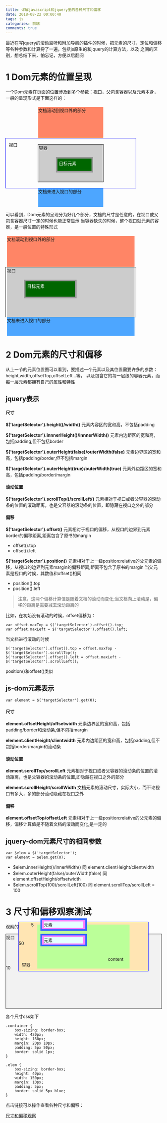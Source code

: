 ```yaml
---
title: 详解javascript和jquery里的各种尺寸和偏移
date: 2018-08-22 00:00:40
tags: js
categories: 前端
comments: true
---
```


<head>
<script src="https://cdn.bootcss.com/jquery/1.10.2/jquery.min.js">
</script>
</head>

最近在写jquery的滚动监听和附加导航的插件的时候，把元素的尺寸，定位和偏移等各种参数和计算捋了一遍，包括js原生的和jquery的计算方法，以及
之间的区别，想总结下来，怕忘记，方便以后翻阅
<!--more-->

# 1 Dom元素的位置呈现
一个Dom元素在页面的位置涉及到多个参数：视口，父包含容器以及元素本身，一般的呈现形式是下面这样的：

<div class="container22 container-screen ">
		<div class="head">
			文档滚动到视口外的部分
		</div>
  <div class="viewScreen">
    <span>视口</span>
		<div class="body">
			<div class="content">
				容器
				<div class="elemz" id="target">
					目标元素
				</div>
			</div>
    </div></div>
		<div class="foot">
			文档未进入视口的部分
		</div>
</div>

可以看到，Dom元素的呈现分为好几个部分，文档的尺寸是任意的，在视口或父包含容器尺寸一定的时候也能正常显示
当容器缺失的时候，整个视口就元素的容器，是一般位置的特殊形式

<div class="container22">
		<div class="head">
			文档滚动到视口外的部分
		</div>
		<div class="body">
			<div class="content">
				视口
				<div class="elemz" id="target">
					目标元素
				</div>
			</div>
		</div>
		<div class="foot">
			文档未进入视口的部分
		</div>
</div>

# 2 Dom元素的尺寸和偏移
从上一节的元素位置图可以看到，要描述一个元素以及其位置需要许多的参数：height,width,offsetTop,offsetLeft...等，
以及包含它的每一层级的容器元素，而每一层元素都拥有自己的属性和特性

## jquery表示
#### 尺寸
**$('targetSelector').height()/width()**
元素内容区的宽和高，不包括padding

**$('targetSelector').innnerHeight()/innnerWidth()**
元素内边距区的宽和高，包括padding,但不包括border

**$('targetSelector').outerHeight(false)/outerWidth(false)**
元素边界区的宽和高，包括padding/border,但不包括margin

**$('targetSelector').outerHeight(true)/outerWidth(true)**
元素外边距区的宽和高，包括padding/border/margin

#### 滚动位置
**$('targetSelector').scrollTop()/scrollLeft()**
元素相对于视口或者父容器的滚动条的位置的滚动距离，也是父容器的滚动条的位置，即隐藏在视口之外的部分

#### 偏移
**$('targetSelector').offset()**
元素相对于视口的偏移，从视口的边界到元素border的偏移距离,距离包含了原书的margin

- offset().top
- offset().left

**$('targetSelector').position()**
元素相对于上一级position:relative的父元素的偏移，从视口的边界到元素margin的偏移距离,距离不包含了原书的margin
当父元素是视口的时候，其数值和offset()相同

- position().top
- position().left

> 注意，这两个偏移计算值是随着文档的滚动而变化;当文档向上滚动是，偏移的距离是需要减去滚动距离的

比如，在初始没有滚动的时候，offset偏移为：

    var offset.maxTop = $('targetSelector').offset().top;
    var offset.maxLeft = $('targetSelector').offset().left;

当文档进行滚动的时候

    $('targetSelector').offset().top = offset.maxTop - $('targetSelector').scrollTop();
    $('targetSelector').offset().left = offset.maxLeft - $('targetSelector').scrollLeft();

position()和offset()类似

## js-dom元素表示

    var element = $('targetSelector').get(0);

#### 尺寸
**element.offsetHeight/offsetwidth**
元素边界区的宽和高，包括padding/border和滚动条,但不包括margin

**element.clientHeight/clientwidth**
元素内边距区的宽和高，包括padding,但不包括border/margin和滚动条

#### 滚动位置
**element.scrollTop/scrollLeft**
元素相对于视口或者父容器的滚动条的位置的滚动距离，也是父容器的滚动条的位置,即隐藏在视口之外的部分

**element.scrollHeight/scrollWidth**
文档元素的滚动尺寸，实际大小，而不论视口有多大，多的部分滚动隐藏在视口之外

#### 偏移
**element.offsetTop/offsetLeft**
元素相对于上一级position:relative的父元素的偏移，偏移计算值是不随着文档的滚动而变化,是一定的

## jquery-dom元素尺寸的相同参数

    var $elem = $('targetSelector');
    var element = $elem.get(0);

- $elem.innerHeight()/innerWidth() 同 element.clientHeight/clientwidth
- $elem.outerHeight(false)/outerWidth(false) 同 element.offsetHeight/offsetwidth
- $elem.scrollTop(100)/scrollLeft(100) 同 element.scrollTop/scrollLeft = 100


# 3 尺寸和偏移观察测试
观察的元素属性，大概是这个样子

<div class="container-screen2">
  <span class="shihou">视口</span>
  <span class="shihou2">20</span>
  <span class="shihou3">10</span>
  <div class="container3">
    <span class="shihou4">5</span>
    <span class="shihou5">50</span>
    <span class="shihou6">容器</span>
    <span class="shihou7">content</span>
    <div class="content3">
      <div class="etemz3">
        <div class="etemz3-content">元素</div>
      </div>
      <div class="etemz3">
        <div class="etemz3-content">元素</div>
      </div>
    </div>
  </div>
</div>

各个尺寸css如下

    .container {
        box-sizing: border-box;
        width: 420px;
        height: 160px;
        margin: 20px 10px;
        padding: 5px 50px;
        border: solid 1px;
    }

    .elem {
        box-sizing: border-box;
        height: 40px;
        width: 150px;
        margin: 10px;
        padding: 5px;
        border: solid 5px blue;
    }

点击链接可以操作查看各种尺寸和偏移：

[尺寸和偏移观察](http://jsrun.net/hfhKp)

<style>
.container22 {
	display:flex;
	flex-direction:column;
	width:420px;
	align-items:center;
	margin-top:20px;
}
.container22 .head {
  background:#ff8566;
  width:98%;
  height:100px;
}
.container-screen .head {
  width:50%;
}
.container-screen .viewScreen {
  	width:100%;
		border:solid 1px blue;
		opacity：0;
		height:160px;
		display:flex;
		justify-content:center;
		align-items:center;
    position:relative;
}
.container22 .body {
		width:100%;
		border:solid 1px;
		opacity：0;
		height:160px;
		display:flex;
		flex-direction:column;
		align-items:center;
	}
.container-screen .body {
  width:50%;
  height:120px;
}
	.container22 .body .content {
		width:98%;
		height:100%;
		background: #ccc;
		position:relative;
		overflow-y:scroll;
		//overflow:visible;
		//overflow:visible;
	z-index:100p
	}
 .elemz {
		height:40px;
		width:150px;
		background:#006600;
		position:absolute;
		top:30px;
		left:50px;
		color:#fff;
		padding:5px;
		margin:10px 5px;
		border:solid 5px #999;
	}
	.container22 .foot {
		background:#4da6ff;
		width:98%;
		height:60px;
	}
.container-screen .foot {
  width:50%;
}

.container-screen span{
  position:absolute;
  top:10px;
  left:10px;
}
.container-screen .elemz {
  	height:30px;
		width:100px;
}


.container-screen2 {
  border:solid 1px;
  background:#f2f2f2;
  position:relative;
}
.container-screen2 .shihou {
  position:absolute;
}
.container-screen2 .shihou2 {
  position:absolute;
  left:100px;
  top:10px;
}
.container-screen2 .shihou3 {
  position:absolute;
  top:100px;
}
.container3 {
  display:flex;
	flex-direction:column;
	width:420px;
  height:160px;
	align-items:center;
	margin:40px 20px;
  border:solid 1px blue;
  box-sizing:border-box;
  background:#ffe5b3;
  padding:8px 60px;
  position:relative;
  left:20px;
  top:-80px;
}
.container3 .shihou4 {
  position:absolute;
  top:0;
  left:40px;
}
.container3 .shihou5 {
  position:absolute;
  left:0;
  top:60px;
}
.container3 .shihou6 {
  position:absolute;
  left:10px;
  bottom:10px;
}
.container3 .shihou7 {
  position:absolute;
  right:80px;
  bottom:30px;
}
.container3 .content3 {
  width:100%;
  height:100%;
  background:#bbff99;
}
.container3 .content3 .etemz3 {
  width:150px;
  height:40px;
  background:#ff80ff;
  box-sizing:border-box;
  border:solid 5px #3366ff;
  padding:5px;
  margin:10px;
  position:relative;
  top:-30px;
}
.container3 .content3 .etemz3 .etemz3-content {
  width:90%;
  height:70%;
  background:#e5ffff;
  position:absolute;
  top:5px;
  left:6px;
}
</style>


